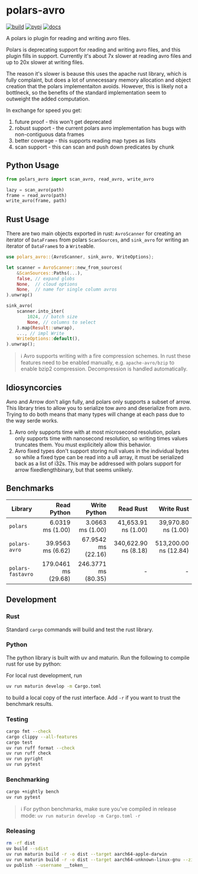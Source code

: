 # polars-avro

[![build](https://github.com/hafaio/polars-avro/actions/workflows/build.yml/badge.svg)](https://github.com/hafaio/polars-avro/actions/workflows/build.yml)
[![pypi](https://img.shields.io/pypi/v/polars-avro)](https://pypi.org/project/polars-avro/)
[![docs](https://img.shields.io/badge/api-docs-blue)](https://hafaio.github.io/polars-avro)

A polars io plugin for reading and writing avro files.

Polars is deprecating support for reading and writing avro files, and this
plugin fills in support. Currently it's about 7x slower at reading avro files
and up to 20x slower at writing files.

The reason it's slower is beause this uses the apache rust library, which is
fully complaint, but does a lot of unnecessary memory allocation and object
creation that the polars implementaiton avoids. However, this is likely not a
bottlneck, so the benefits of the standard implementation seem to outweight the
added computation.

In exchange for speed you get:

1. future proof - this won't get deprecated
2. robust support - the current polars avro implementation has bugs with non-contiguous data frames
3. better coverage - this supports reading map types as lists
4. scan support - this can scan and push down predicates by chunk

## Python Usage

```py
from polars_avro import scan_avro, read_avro, write_avro

lazy = scan_avro(path)
frame = read_avro(path)
write_avro(frame, path)
```

## Rust Usage

There are two main objects exported in rust: `AvroScanner` for creating an
iterator of `DataFrames` from polars `ScanSources`, and `sink_avro` for writing
an iterator of `DataFrame`s to a `Write`able.

```rs
use polars_avro::{AvroScanner, sink_avro, WriteOptions};

let scanner = AvroScanner::new_from_sources(
    &ScanSources::Paths(...),
    false, // expand globs
    None,  // cloud options
    None,  // name for single column avros
).unwrap()

sink_avro(
    scanner.into_iter(
        1024, // batch size
        None, // columns to select
    ).map(Result::unwrap),
    ..., // impl Write
    WriteOptions::default(),
).unwrap();
```

> ℹ️ Avro supports writing with a fire compression schemes. In
> rust these features need to be enabled manually, e.g. `apache-avro/bzip` to
> enable bzip2 compression. Decompression is handled automatically.

## Idiosyncorcies

Avro and Arrow don't align fully, and polars only supports a subset of arrow.
This library tries to allow you to serialize tow avro and deserialize from avro.
Trying to do both means that many types will change at each pass due to the way
serde works.

1. Avro only supports time with at most microsecond resolution, polars only
   supports time with nanosecond resolution, so writing times values truncates
   them. You must explicitely allow this behavior.
2. Avro fixed types don't support storing null values in the individual bytes so
   while a fixed type can be read into a u8 array, it must be serialized back as
   a list of i32s. This may be addressed with polars support for arrow
   fixedlengthbinary, but that seems unlikely.

## Benchmarks

| Library           |         Read Python |        Write Python |            Read Rust |            Write Rust |
| ----------------- | ------------------: | ------------------: | -------------------: | --------------------: |
| `polars`          |    6.0319 ms (1.00) |    3.0663 ms (1.00) |  41,653.91 ns (1.00) |   39,970.80 ns (1.00) |
| `polars-avro`     |   39.9563 ms (6.62) |  67.9542 ms (22.16) | 340,622.90 ns (8.18) | 513,200.00 ns (12.84) |
| `polars-fastavro` | 179.0461 ms (29.68) | 246.3771 ms (80.35) |                    - |                     - |

## Development

### Rust

Standard `cargo` commands will build and test the rust library.

### Python

The python library is built with uv and maturin. Run the following to compile
rust for use by python:

For local rust development, run

```sh
uv run maturin develop -m Cargo.toml
```

to build a local copy of the rust interface. Add `-r` if you want to trust the
benchmark results.

### Testing

```sh
cargo fmt --check
cargo clippy --all-features
cargo test
uv run ruff format --check
uv run ruff check
uv run pyright
uv run pytest
```

### Benchmarking

```sh
cargo +nightly bench
uv run pytest
```

> ℹ️ For python benchmarks, make sure you've compiled in release mode: `uv run maturin develop -m Cargo.toml -r`

### Releasing

```sh
rm -rf dist
uv build --sdist
uv run maturin build -r -o dist --target aarch64-apple-darwin
uv run maturin build -r -o dist --target aarch64-unknown-linux-gnu --zig
uv publish --username __token__
```
